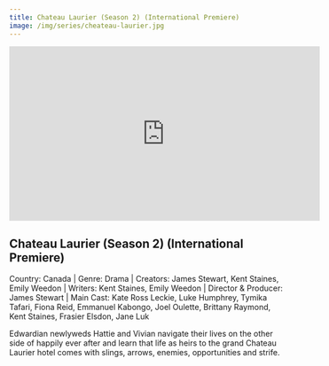 ```yaml
---
title: Chateau Laurier (Season 2) (International Premiere) 
image: /img/series/cheateau-laurier.jpg
---
```

<iframe width="560" height="315" src="https://player.vimeo.com/video/genevafilmco/chateaulauriertrailer" frameborder="0" allow="accelerometer; autoplay; encrypted-media; gyroscope; picture-in-picture" allowfullscreen></iframe>

## Chateau Laurier (Season 2) (International Premiere)  
Country: Canada | Genre: Drama | Creators: James Stewart, Kent Staines, Emily Weedon | Writers: Kent Staines, Emily Weedon | Director & Producer: James Stewart | Main Cast: Kate Ross Leckie, Luke Humphrey, Tymika Tafari, Fiona Reid, Emmanuel Kabongo, Joel Oulette, Brittany Raymond, Kent Staines, Frasier Elsdon, Jane Luk

Edwardian newlyweds Hattie and Vivian navigate their lives on the other side of happily ever after and learn that life as heirs to the grand Chateau Laurier hotel comes with slings, arrows, enemies, opportunities and strife. 